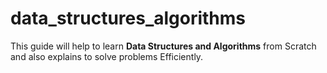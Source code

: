 # data_structures_algorithms
This guide will help to learn **Data Structures and Algorithms** from Scratch and also explains to solve problems Efficiently.
